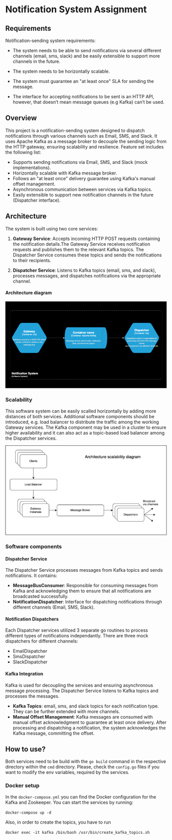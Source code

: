 # Notification System Assignment

## Requirements
Notification-sending system requirements:

- The system needs to be able to send notifications via several different channels (email, sms, slack) and be easily extensible to support more channels in the future.

- The system needs to be horizontally scalable.

- The system must guarantee an "at least once" SLA for sending the message.

- The interface for accepting notifications to be sent is an HTTP API, however, that doesn’t mean message queues (e.g Kafka) can’t be used.

## Overview
This project is a notification-sending system designed to dispatch notifications through various channels such as Email, SMS, and Slack. It uses Apache Kafka as a message broker to decouple the sending logic from the HTTP gateway, ensuring scalability and resilience. Feature set includes the following list:

- Supports sending notifications via Email, SMS, and Slack (mock implementations).
- Horizontally scalable with Kafka message broker.
- Follows an "at least once" delivery guarantee using Kafka's manual offset management.
- Asynchronous communication between services via Kafka topics.
- Easily extensible to support new notification channels in the future (Dispatcher interface).

## Architecture
The system is built using two core services:

1. **Gateway Service**: Accepts incoming HTTP POST requests containing the notification details.The Gateway Service receives notification requests and publishes them to the relevant Kafka topics. The Dispatcher Service consumes these topics and sends the notifications to their recipients.

2. **Dispatcher Service**: Listens to Kafka topics (email, sms, and slack), processes messages, and dispatches notifications via the appropriate channel.

#### Architecture diagram
![Architecture diagram](./diagrams/architecture-diagram.png)

### Scalability
This software system can be easily scalled horizontally by adding more distances of both services. Additional software components should be introduced, e.g. load balancer to distribute the traffic among the working Gateway services. The Kafka component may be used in a cluster to ensure higher availability and it can also act as a topic-based load balancer among the Dispatcher services.

![Scalable Architecture Diagram](./diagrams/scalable-architecture.png)


### Software components
#### Dispatcher Service

The Dispatcher Service processes messages from Kafka topics and sends notifications. It contains:
- **MessageBusConsumer**: Responsible for consuming messages from Kafka and acknowledging them to ensure that all notifications are broadcasted successfully.
- **NotificationDispatcher**: Interface for dispatching notifications through different channels (Email, SMS, Slack).

#### Notification Dispatchers
Each Dispatcher services utilized 3 separate go routines to process different types of notifications independantly. There are three mock dispatchers for different channels:
- EmailDispatcher
- SmsDispatcher
- SlackDispatcher

#### Kafka Integration
Kafka is used for decoupling the services and ensuring asynchronous message processing.
The Dispatcher Service listens to Kafka topics and processes the messages.
- **Kafka Topics**: email, sms, and slack topics for each notification type. They can be further extended with more channels.
- **Manual Offset Management**:
Kafka messages are consumed with manual offset acknowledgment to guarantee at least once delivery.
After processing and dispatching a notification, the system acknowledges the Kafka message, committing the offset.

## How to use?
Both services need to be build with the ```go build``` command in the respective directory within the ```cmd``` directory. Please, check the ```config.go``` files if you want to modify the env variables, required by the services.

### Docker setup
In the ```docker-compose.yml``` you can find the Docker configuration for the Kafka and Zookeeper. You can start the services by running: 

```docker-compose up -d```

Also, in order to create the topics, you have to run 

```docker exec -it kafka /bin/bash /usr/bin/create_kafka_topics.sh```
